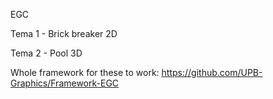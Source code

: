 EGC

Tema 1 - Brick breaker 2D

Tema 2 - Pool 3D

Whole framework for these to work:
	https://github.com/UPB-Graphics/Framework-EGC
